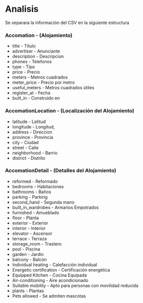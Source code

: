 # Analisis

Se separara la información del CSV en la siguiente estructura

### Accomation - (Alojamiento)
- title - Titulo
- advertiser - Anunciante
- description - Descripcion
- phones - Telefonos
- type - Tipo
- price - Precio
- meters - Metros cuadrados
- meter_price - Precio por metro
- useful_meters - Metros cuadrados útiles
- register_at - Fecha
- built_in - Construido en

### AccomationLocation - (Localización del Alojamiento)
- latitude - Latitud
- longitude - Longitud,
- address - Direccion
- province - Provincia
- city - Ciudad
- street - Calle
- neighborhood - Barrio
- district - Distrito

### AccomationDetail - (Detalles del Alojamiento)
- reformed - Reformado
- bedrooms - Habitaciones
- bathrooms - Baños
- parking - Parking
- second_hand - Segunda mano
- built_in_wardrobes - Armarios Empotrados
- furnished - Amueblado
- floor - Planta
- exterior - Exterior
- interior - Interior
- elevator - Ascensor
- terrace - Terraza
- storage_room - Trastero
- pool - Piscina
- garden - Jardín
- balcony - Balcón
- Individual heating - Calefacción individual
- Energetic certification - Certificación energética
- Equipped Kitchen - Cocina Equipada
- Air-conditioning - Aire acondicionado
- Suitable mobility - Apto para personas con movilidad reducida
- plants - Plantas
- Pets allowed - Se admiten mascotas
















